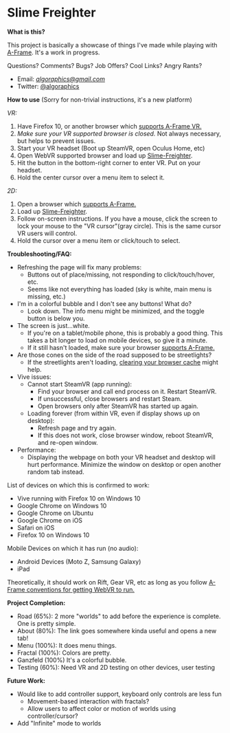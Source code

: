 # Slime Freighter

**What is this?**

This project is basically a showcase of things I've made while playing with [A-Frame](https://aframe.io). It's a work in progress.

Questions? Comments? Bugs? Job Offers? Cool Links? Angry Rants?
- Email:  *algoraphics@gmail.com*
- Twitter:  [@algoraphics](https://twitter.com/algoraphics)

**How to use** (Sorry for non-trivial instructions, it's a new platform)

*VR:*
1. Have Firefox 10, or another browser which [supports A-Frame VR.](https://aframe.io/docs/0.7.0/introduction/vr-headsets-and-webvr-browsers.html)
2. *Make sure your VR supported browser is closed.* Not always necessary, but helps to prevent issues.
3. Start your VR headset (Boot up SteamVR, open Oculus Home, etc)
4. Open WebVR supported browser and load up [Slime-Freighter](https://horse-machine.glitch.me/).
5. Hit the button in the bottom-right corner to enter VR. Put on your headset.
6. Hold the center cursor over a menu item to select it.

*2D:*
1. Open a browser which [supports A-Frame.](https://aframe.io/docs/0.7.0/introduction/vr-headsets-and-webvr-browsers.html#which-browsers-does-a-frame-support)
2. Load up [Slime-Freighter](https://horse-machine.glitch.me/).
3. Follow on-screen instructions. If you have a mouse, click the screen to lock your mouse to the "VR cursor"(gray circle). This is the same cursor VR users will control.
4. Hold the cursor over a menu item or click/touch to select.

**Troubleshooting/FAQ:**

- Refreshing the page will fix many problems:
  - Buttons out of place/missing, not responding to click/touch/hover, etc.
  - Seems like not everything has loaded (sky is white, main menu is missing, etc.)
- I'm in a colorful bubble and I don't see any buttons! What do?
  - Look down. The info menu might be minimized, and the toggle button is below you.
- The screen is just...white.
  - If you're on a tablet/mobile phone, this is probably a good thing. This takes a bit longer to load on mobile devices, so give it a minute.
  - If it still hasn't loaded, make sure your browser [supports A-Frame.](https://aframe.io/docs/0.7.0/introduction/vr-headsets-and-webvr-browsers.html#which-browsers-does-a-frame-support)
- Are those cones on the side of the road supposed to be streetlights?
  - If the streetlights aren't loading, [clearing your browser cache](http://www.refreshyourcache.com/en/home/) might help.
- Vive issues:
  - Cannot start SteamVR (app running):
    - Find your browser and call end process on it. Restart SteamVR.
    - If unsuccessful, close browsers and restart Steam.
    - Open browsers only after SteamVR has started up again.
  - Loading forever (from within VR, even if display shows up on desktop):
    - Refresh page and try again.
    - If this does not work, close browser window, reboot SteamVR, and re-open window.
- Performance:
  - Displaying the webpage on both your VR headset and desktop will hurt performance. Minimize the window on desktop or open another random tab instead.

List of devices on which this is confirmed to work:
- Vive running with Firefox 10 on Windows 10
- Google Chrome on Windows 10
- Google Chrome on Ubuntu
- Google Chrome on iOS
- Safari on iOS
- Firefox 10 on Windows 10

Mobile Devices on which it has run (no audio):
- Android Devices (Moto Z, Samsung Galaxy)
- iPad

Theoretically, it should work on Rift, Gear VR, etc as long as you follow [A-Frame conventions for getting WebVR to run.](https://aframe.io/docs/0.7.0/introduction/vr-headsets-and-webvr-browsers.html)

**Project Completion:**
- Road (65%): 2 more "worlds" to add before the experience is complete. One is pretty simple.
- About (80%): The link goes somewhere kinda useful and opens a new tab!
- Menu (100%): It does menu things.
- Fractal (100%): Colors are pretty.
- Ganzfeld (100%) It's a colorful bubble.
- Testing (60%): Need VR and 2D testing on other devices, user testing

**Future Work:**
- Would like to add controller support, keyboard only controls are less fun
  - Movement-based interaction with fractals?
  - Allow users to affect color or motion of worlds using controller/cursor?
- Add "Infinite" mode to worlds